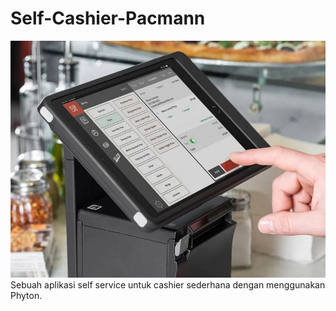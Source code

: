# Self-Cashier-Pacmann
![alt text](https://github.com/tikumsatu/Self-Cashier-Pacmann/blob/main/dokumentasi/mesin%20kasir.jpg?raw=true)
Sebuah aplikasi self service untuk cashier sederhana dengan menggunakan Phyton.

